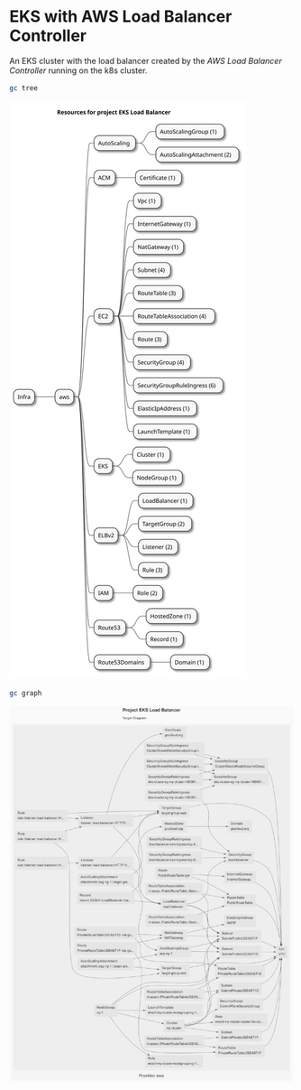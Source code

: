 # EKS with AWS Load Balancer Controller

An EKS cluster with the load balancer created by the _AWS Load Balancer Controller_ running on the k8s cluster.

```sh
gc tree
```

![resources-mindmap](./artifacts/resources-mindmap.svg)

```sh
gc graph
```

![diagram-target.svg](./artifacts/diagram-target.svg)

